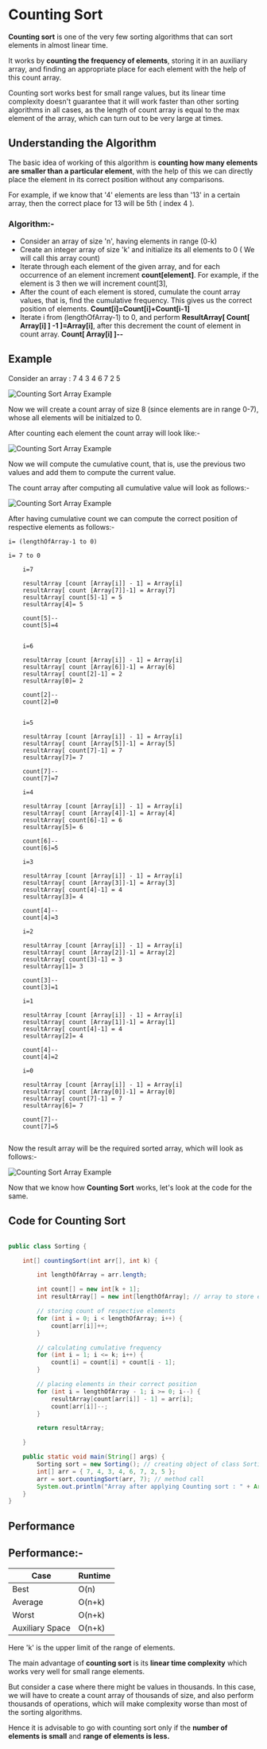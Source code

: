 # Counting Sort

**Counting sort** is one of the very few sorting algorithms that can sort elements in almost linear time.

It works by **counting the frequency of elements**, storing it in an auxiliary array, and finding an appropriate place for each element with the help of this count array.

Counting sort works best for small range values, but its linear time complexity doesn't guarantee that it will work faster than other sorting algorithms in all cases, as the length of count array is equal to the max element of the array, which can turn out to be very large at times.

## Understanding the Algorithm

The basic idea of working of this algorithm is **counting how many elements are smaller than a particular element**, with the help of this we can directly place the element in its correct position without any comparisons.

For example, if we know that '4' elements are less than '13' in a certain array, then the correct place for 13 will be 5th ( index 4 ).

### Algorithm:-

- Consider an array of size 'n', having elements in range (0-k)
- Create an integer array of size 'k' and initialize its all elements to 0 ( We will call this array count)
- Iterate through each element of the given array, and for each occurrence of an element increment **count[element]**.
For example, if the element is 3 then we will increment count[3], 
- After the count of each element is stored, cumulate the count array values, that is, find the cumulative frequency. This gives us the correct position of elements. **Count[i]=Count[i]+Count[i-1]**
- Iterate i from (lengthOfArray-1) to 0, and perform
**ResultArray[ Count[ Array[i] ] -1 ]=Array[i]**, after this decrement the count of element in count array.
**Count[ Array[i] ]--**


## Example

Consider an array : 7 4 3 4 6 7 2 5

![Counting Sort Array Example](/images/counting-sort-array-example-1.png "Array Example")

Now we will create a count array of size 8 (since elements are in range 0-7), whose all elements will be initialzed to 0.

After counting each element the count array will look like:-

![Counting Sort Array Example](/images/counting-sort-array-example-2.png "Array Example")

Now we will compute the cumulative count, that is, use the previous two values and add them to compute the current value.

The count array after computing all cumulative value will look as follows:-

![Counting Sort Array Example](/images/counting-sort-array-example-3.png "Array Example")

After having cumulative count we can compute the correct position of respective elements as follows:-

```
i= (lengthOfArray-1 to 0)

i= 7 to 0

    i=7

    resultArray [count [Array[i]] - 1] = Array[i]
    resultArray[ count [Array[7]]-1] = Array[7]
    resultArray[ count[5]-1] = 5
    resultArray[4]= 5
    
    count[5]--
    count[5]=4

    
    i=6

    resultArray [count [Array[i]] - 1] = Array[i]
    resultArray[ count [Array[6]]-1] = Array[6]
    resultArray[ count[2]-1] = 2
    resultArray[0]= 2

    count[2]--
    count[2]=0

   
    i=5

    resultArray [count [Array[i]] - 1] = Array[i]
    resultArray[ count [Array[5]]-1] = Array[5]
    resultArray[ count[7]-1] = 7
    resultArray[7]= 7

    count[7]--
    count[7]=7

    i=4

    resultArray [count [Array[i]] - 1] = Array[i]
    resultArray[ count [Array[4]]-1] = Array[4]
    resultArray[ count[6]-1] = 6
    resultArray[5]= 6

    count[6]--
    count[6]=5

    i=3

    resultArray [count [Array[i]] - 1] = Array[i]
    resultArray[ count [Array[3]]-1] = Array[3]
    resultArray[ count[4]-1] = 4
    resultArray[3]= 4

    count[4]--
    count[4]=3

    i=2

    resultArray [count [Array[i]] - 1] = Array[i]
    resultArray[ count [Array[2]]-1] = Array[2]
    resultArray[ count[3]-1] = 3
    resultArray[1]= 3

    count[3]--
    count[3]=1

    i=1

    resultArray [count [Array[i]] - 1] = Array[i]
    resultArray[ count [Array[1]]-1] = Array[1]
    resultArray[ count[4]-1] = 4
    resultArray[2]= 4

    count[4]--
    count[4]=2
    
    i=0

    resultArray [count [Array[i]] - 1] = Array[i]
    resultArray[ count [Array[0]]-1] = Array[0]
    resultArray[ count[7]-1] = 7
    resultArray[6]= 7

    count[7]--
    count[7]=5


```
Now the result array will be the required sorted array, which will look as follows:-

![Counting Sort Array Example](/images/counting-sort-array-example-4.png "Array Example")

Now that we know how **Counting Sort** works, let's look at the code for the same.



## Code for Counting Sort

```java

public class Sorting {

	int[] countingSort(int arr[], int k) {

		int lengthOfArray = arr.length;

		int count[] = new int[k + 1];
		int resultArray[] = new int[lengthOfArray]; // array to store elements in sorted order

		// storing count of respective elements
		for (int i = 0; i < lengthOfArray; i++) {
			count[arr[i]]++;
		}

		// calculating cumulative frequency
		for (int i = 1; i <= k; i++) {
			count[i] = count[i] + count[i - 1];
		}

		// placing elements in their correct position
		for (int i = lengthOfArray - 1; i >= 0; i--) {
			resultArray[count[arr[i]] - 1] = arr[i];
			count[arr[i]]--;
		}

		return resultArray;

	}

	public static void main(String[] args) {
		Sorting sort = new Sorting(); // creating object of class Sorting
		int[] arr = { 7, 4, 3, 4, 6, 7, 2, 5 };
		arr = sort.countingSort(arr, 7); // method call
		System.out.println("Array after applying Counting sort : " + Arrays.toString(arr));
	}
}


```

## Performance

## Performance:-

| Case        | Runtime |
| ----------- | ----------- |
| Best        | O(n)       |
| Average     | O(n+k) | 
| Worst       | O(n+k) |
| Auxiliary Space | O(n+k) | 

Here 'k' is the upper limit of the range of elements.

The main advantage of **counting sort** is its **linear time complexity** which works very well for small range elements.

But consider a case where there might be values in thousands. In this case, we will have to create a count array of thousands of size, and also perform thousands of operations, which will make complexity worse than most of the sorting algorithms.

Hence it is advisable to go with counting sort only if the **number of elements is small** and **range of elements is less.**



